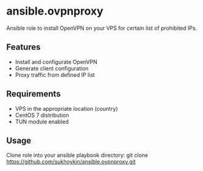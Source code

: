 # ansible.ovpnproxy
Ansible role to install OpenVPN on your VPS for certain list of prohibited IPs.

## Features
* Install and configurate OpenVPN
* Generate client configuration
* Proxy traffic from defined IP list

## Requirements
* VPS in the appropriate location (country)
* CentOS 7 distribution
* TUN module enabled

## Usage
Clone role into your ansible playbook directory:
    git clone https://github.com/sukhoykin/ansible.ovpnproxy.git
